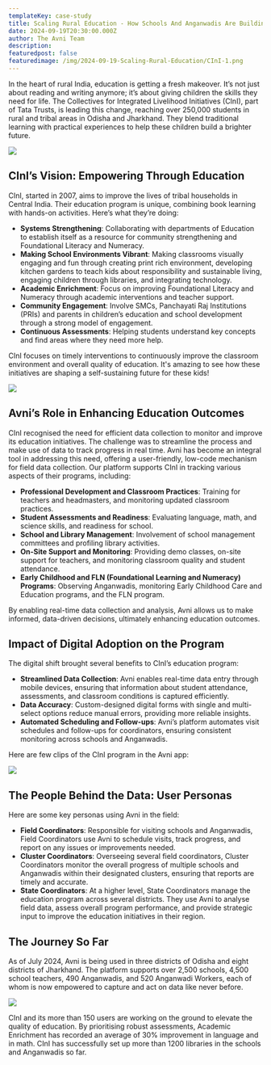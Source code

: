 ```yaml
---
templateKey: case-study
title: Scaling Rural Education - How Schools And Anganwadis Are Building Lifelong Skills Beyond the Classroom
date: 2024-09-19T20:30:00.000Z
author: The Avni Team
description:
featuredpost: false
featuredimage: /img/2024-09-19-Scaling-Rural-Education/CInI-1.png
---
```



In the heart of rural India, education is getting a fresh makeover. It’s not just about reading and writing anymore; it’s about giving children the skills they need for life. The Collectives for Integrated Livelihood Initiatives (CInI), part of Tata Trusts, is leading this change, reaching over 250,000 students in rural and tribal areas in Odisha and Jharkhand. They blend traditional learning with practical experiences to help these children build a brighter future.

<div style="width: 60%">
    <img src="/img/2024-09-19-Scaling-Rural-Education/CInI-1.png">
</div>

## CInI’s Vision: Empowering Through Education

CInI, started in 2007, aims to improve the lives of tribal households in Central India. Their education program is unique, combining book learning with hands-on activities. Here’s what they’re doing:

- **Systems Strengthening**: Collaborating with departments of Education to establish itself as a resource for community strengthening and Foundational Literacy and Numeracy.
- **Making School Environments Vibrant**: Making classrooms visually engaging and fun through creating print rich environment, developing kitchen gardens to teach kids about responsibility and sustainable living, engaging children through libraries, and integrating technology.
- **Academic Enrichment**: Focus on improving Foundational Literacy and Numeracy through academic interventions and teacher support.
- **Community Engagement**: Involve SMCs, Panchayati Raj Institutions (PRIs) and parents in children’s education and school development through a strong model of engagement. 
- **Continuous Assessments**: Helping students understand key concepts and find areas where they need more help.

CInI focuses on timely interventions to continuously improve the classroom environment and overall quality of education. It's amazing to see how these initiatives are shaping a self-sustaining future for these kids!

<div style="width: 70%">
    <img src="/img/2024-09-19-Scaling-Rural-Education/CInI-2.png">
</div>

## Avni’s Role in Enhancing Education Outcomes

CInI recognised the need for efficient data collection to monitor and improve its education initiatives. The challenge was to streamline the process and make use of data to track progress in real time. Avni has become an integral tool in addressing this need, offering a user-friendly, low-code mechanism for field data collection. Our platform supports CInI in tracking various aspects of their programs, including:

- **Professional Development and Classroom Practices**: Training for teachers and headmasters, and monitoring updated classroom practices.
- **Student Assessments and Readiness**: Evaluating language, math, and science skills, and readiness for school.
- **School and Library Management**: Involvement of school management committees and profiling library activities.
- **On-Site Support and Monitoring**: Providing demo classes, on-site support for teachers, and monitoring classroom quality and student attendance.
- **Early Childhood and FLN (Foundational Learning and Numeracy) Programs**: Observing Anganwadis, monitoring Early Childhood Care and Education programs, and the FLN program.

By enabling real-time data collection and analysis, Avni allows us to make informed, data-driven decisions, ultimately enhancing education outcomes.

## Impact of Digital Adoption on the Program

The digital shift brought several benefits to CInI’s education program:

- **Streamlined Data Collection**: Avni enables real-time data entry through mobile devices, ensuring that information about student attendance, assessments, and classroom conditions is captured efficiently.
- **Data Accuracy**: Custom-designed digital forms with single and multi-select options reduce manual errors, providing more reliable insights.
- **Automated Scheduling and Follow-ups**: Avni’s platform automates visit schedules and follow-ups for coordinators, ensuring consistent monitoring across schools and Anganwadis.

Here are few clips of the CInI program in the Avni app:

<div style="width: 80%">
    <img src="/img/2024-09-19-Scaling-Rural-Education/CInI-3.gif">
</div>

## The People Behind the Data: User Personas

Here are some key personas using Avni in the field:

- **Field Coordinators**: Responsible for visiting schools and Anganwadis, Field Coordinators use Avni to schedule visits, track progress, and report on any issues or improvements needed.
- **Cluster Coordinators**: Overseeing several field coordinators, Cluster Coordinators monitor the overall progress of multiple schools and Anganwadis within their designated clusters, ensuring that reports are timely and accurate.
- **State Coordinators**: At a higher level, State Coordinators manage the education program across several districts. They use Avni to analyse field data, assess overall program performance, and provide strategic input to improve the education initiatives in their region.

## The Journey So Far

As of July 2024, Avni is being used in three districts of Odisha and eight districts of Jharkhand. The platform supports over 2,500 schools, 4,500 school teachers, 490 Anganwadis, and 520 Anganwadi Workers, each of whom is now empowered to capture and act on data like never before.

<div style="width: 50%">
    <img src="/img/2024-09-19-Scaling-Rural-Education/CInI-4.png">
</div>

CInI and its more than 150 users are working on the ground to elevate the quality of education. By prioritising robust assessments, Academic Enrichment has recorded an average of 30%  improvement in language and in math. CInI has successfully set up more than 1200 libraries in the schools and Anganwadis so far.
